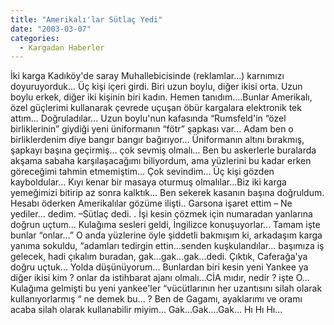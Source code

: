 ```yaml
---
title: "Amerikalı'lar Sütlaç Yedi"
date: "2003-03-07"
categories: 
  - Kargadan Haberler
---
```


İki karga Kadıköy'de saray Muhallebicisinde (reklamlar...) karnımızı doyuruyorduk... Üç kişi içeri girdi. Biri uzun boylu, diğer ikisi orta. Uzun boylu erkek, diğer iki kişinin biri kadın. Hemen tanıdım....Bunlar Amerikalı, özel güçlerimi kullanarak çevrede uçuşan öbür kargalara elektronik tek attım... Doğruladılar... Uzun boylu'nun kafasında “Rumsfeld'in “özel birliklerinin” giydiği yeni üniformanın “fötr” şapkası var... Adam ben o birliklerdenim diye bangır bangır bağırıyor... Üniformanın altını bırakmış, şapkayı başına geçirmiş... çok sevmiş olmalı... Ben bu askerlerle buralarda akşama sabaha karşılaşacağımı biliyordum, ama yüzlerini bu kadar erken göreceğimi tahmin etmemiştim... Çok sevindim... Üç kişi gözden kayboldular... Kıyı kenar bir masaya oturmuş olmalılar...Biz iki karga yemeğimizi bitirip az sonra kalktık... Ben sekerek kasanın başına doğruldum. Hesabı öderken Amerikalılar gözüme ilişti.. Garsona işaret ettim – Ne yediler... dedim. –Sütlaç dedi. . İşi kesin çözmek için numaradan yanlarına doğrun uçtum... Kulağıma sesleri geldi, İngilizce konuşuyorlar... Tamam işte bunlar “onlar...” O anda yüzlerine öyle şiddetli bakmışım ki, arkadaşım karga yanıma sokuldu, “adamları tedirgin ettin...senden kuşkulandılar... başımıza iş gelecek, hadi çıkalım buradan, gak...gak...gak...dedi. Çıktık, Caferağa'ya doğru uçtuk... Yolda düşünüyorum... Bunlardan biri kesin yeni Yankee ya diğer ikisi kim ? onlar da istihbarat ajanı olmalı...CİA mıdır, nedir ? işte O... Kulağıma gelmişti bu yeni yankee'ler “vücütlarının her uzantısını silah olarak kullanıyorlarmış “ ne demek bu... ? Ben de Gagamı, ayaklarımı ve oramı acaba silah olarak kullanabilir miyim... Gak...Gak....Gak... Hı Hı Hı...
